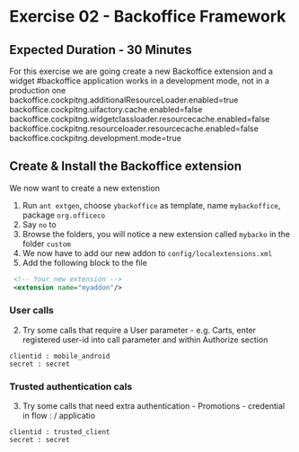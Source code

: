 # Exercise 02 - Backoffice Framework
## Expected Duration - 30 Minutes

For this exercise we are going create a new Backoffice extension and a widget
#backoffice application works in a development mode, not in a production one
backoffice.cockpitng.additionalResourceLoader.enabled=true
backoffice.cockpitng.uifactory.cache.enabled=false
backoffice.cockpitng.widgetclassloader.resourcecache.enabled=false
backoffice.cockpitng.resourceloader.resourcecache.enabled=false
backoffice.cockpitng.development.mode=true



## Create & Install the Backoffice extension

We now want to create a new extenstion

1. Run `ant extgen`, choose `ybackoffice` as template, name `mybackoffice`, package `org.officeco`
2. Say ``no`` to 
3. Browse the folders, you will notice a new extension called `mybacko` in the folder `custom`
4. We now have to add our new addon to `config/localextensions.xml`
5. Add the following block to the file

```xml
 <!-- Your new extension -->
 <extension name="myaddon"/>  
```


### User calls
2. Try some calls that require a User parameter - e.g. Carts, enter registered user-id into call parameter and within Authorize section
```
clientid : mobile_android
secret : secret
```

### Trusted authentication cals
3. Try some calls that need extra authentication - Promotions - credential in flow : / applicatio 
```
clientid : trusted_client
secret : secret
```